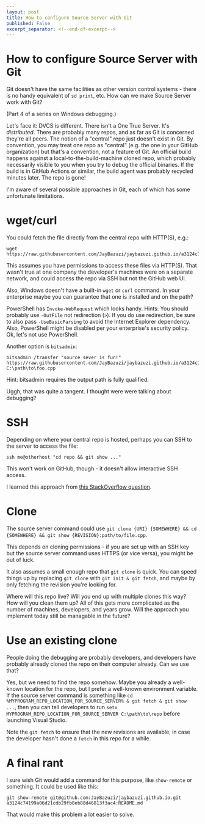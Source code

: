 ```yaml
---
layout: post
title: How to configure Source Server with Git
published: False
excerpt_separator: <!--end-of-excerpt-->
---
```


# How to configure Source Server with Git

Git doesn't have the same facilities as other version control systems - there is no handy equivalent of `sd print`, etc. How can we make Source Server work with Git?

(Part 4 of a series on Windows debugging.)

<!--end-of-excerpt-->

Let's face it: DVCS is different. There isn't a One True Server. It's _distributed_. There are probably many repos, and as far as Git is concerned they're all peers. The notion of a "central" repo just doesn't exist in Git. By convention, you may treat one repo as "central" (e.g. the one in your GitHub organization) but that's a convention, not a feature of Git. An official build happens against a local-to-the-build-machine cloned repo, which probably necessarily visible to you when you try to debug the official binaries. If the build is in GitHub Actions or similar, the build agent was probably recycled minutes later. The repo is gone!

I'm aware of several possible approaches in Git, each of which has some unfortunate limitations.

# wget/curl

You could fetch the file directly from the central repo with HTTP(S), e.g.:

```
wget https://raw.githubusercontent.com/JayBazuzi/jaybazuzi.github.io/a3124c74199a06d21cdb29fb8eb88d46813f3ac4/README.md
```

This assumes you have permissions to access these files via HTTP(S). That wasn't true at one company the developer's machines were on a separate network, and could access the repo via SSH but not the GitHub web UI.

Also, Windows doesn't have a built-in `wget` or `curl` command. In your enterprise maybe you can guarantee that one is installed and on the path?

PowerShell has `Invoke-WebRequest` which looks handy. Hints: You should probably use `-OutFile` not redirection (`>`). If you do use redirection, be sure to also pass `-UseBasicParsing` to avoid the Internet Explorer dependency. Also, PowerShell might be disabled per your enterprise's security policy. Ok, let's not use PowerShell.

Another option is `bitsadmin`:

```
bitsadmin /transfer "source sever is fun!" https://raw.githubusercontent.com/JayBazuzi/jaybazuzi.github.io/a3124c74199a06d21cdb29fb8eb88d46813f3ac4/README.md C:\path\to\foo.cpp
```

Hint: bitsadmin requires the output path is fully qualified.

Uggh, that was quite a tangent. I thought were were talking about debugging?

# SSH

Depending on where your central repo is hosted, perhaps you can SSH to the server to access the file:

```
ssh me@otherhost "cd repo && git show ..."
```

This won't work on GitHub, though - it doesn't allow interactive SSH access.

I learned this approach from [this StackOverflow question](https://stackoverflow.com/questions/1178389/browse-and-display-files-in-a-git-repo-without-cloning).

# Clone

The source server command could use `git clone {URI} {SOMEWHERE} && cd {SOMEWHERE} && git show {REVISION}:path/to/file.cpp`. 

This depends on cloning permissions - if you are set up with an SSH key but the source server command uses HTTPS (or vice versa), you might be out of luck.

It also assumes a small enough repo that `git clone` is quick. You can speed things up by replacing `git clone` with `git init & git fetch`, and maybe by only fetching the revision you're looking for.

Where will this repo live? Will you end up with multiple clones this way? How will you clean them up? All of this gets more complicated as the number of machines, developers, and years grow. Will the approach you implement today still be managable in the future?

# Use an existing clone

People doing the debugging are probably developers, and developers have probably already cloned the repo on their computer already. Can we use that?

Yes, but we need to find the repo somehow. Maybe you already a well-known location for the repo, but I prefer a well-known environment variable. If the source server command is something like `cd %MYPROGRAM_REPO_LOCATION_FOR_SOURCE_SERVER% & git fetch & git show ...`, then you can tell developers to run `setx MYPROGRAM_REPO_LOCATION_FOR_SOURCE_SERVER C:\path\to\repo` before launching Visual Studio. 

Note the `git fetch` to ensure that the new revisions are available, in case the developer hasn't done a `fetch` in this repo for a while.

# A final rant

I sure wish Git would add a command for this purpose, like `show-remote` or something. It could be used like this:

```
git show-remote git@github.com:JayBazuzi/jaybazuzi.github.io.git a3124c74199a06d21cdb29fb8eb88d46813f3ac4:README.md
```

That would make this problem a lot easier to solve.


